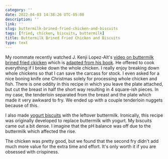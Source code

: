 ```yaml
---
category: ''
date: 2022-04-03 14:38:26 UTC-05:00
description: ''
link: ''
slug: buttermilk-brined-fried-chicken-and-biscuits
tags: [fried, chicken, biscuits, buttermilk]
title: Buttermilk Brined Fried Chicken and Biscuits
type: text
---
```

My roommate recently watched J. Kenji Lopez-Alt's [video on buttermilk brined fried ckicken](https://www.youtube.com/watch?v=n5nKYqvu29w) which is [adapted from his book](https://www.seriouseats.com/the-food-lab-southern-fried-chicken-recipe).
He offered to cook everything if I broke down the whole chicken. 
I really enjoy breaking down whole chickens so that I can save the carcass for stock.
I even asked for a nice boning knife one Christmas solely for processing whole chicken and fish.
There is one oddity in this recipe in which you leave the plate attached, but cut the breast in half the short way resulting in 4 square-ish pieces. 
In my case, the tenderloin separated from the breast and the plate which made it very awkward to fry. 
We ended up with a couple tenderloin nuggets because of this.

I also made [yogurt biscuits](https://www.seriouseats.com/light-and-fluffy-biscuit-recipe) with the leftover buttermilk.
Ironically, this recipe was originally developed to replace buttermilk with yogurt.
My biscuits came out a bit dense. I imagine that the pH balance was off due to the buttermilk which affected the rise.

The chicken was pretty good, but we found that the second fry didn't add much more value for the extra time and effort.
It's only worth it if you are obsessed with crispiness.